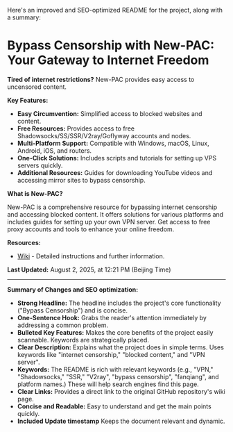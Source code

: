 Here's an improved and SEO-optimized README for the project, along with a summary:

# Bypass Censorship with New-PAC: Your Gateway to Internet Freedom

**Tired of internet restrictions?** New-PAC provides easy access to uncensored content.

**Key Features:**

*   **Easy Circumvention:** Simplified access to blocked websites and content.
*   **Free Resources:** Provides access to free Shadowsocks/SS/SSR/V2ray/Goflyway accounts and nodes.
*   **Multi-Platform Support:** Compatible with Windows, macOS, Linux, Android, iOS, and routers.
*   **One-Click Solutions:** Includes scripts and tutorials for setting up VPS servers quickly.
*   **Additional Resources:** Guides for downloading YouTube videos and accessing mirror sites to bypass censorship.

**What is New-PAC?**

New-PAC is a comprehensive resource for bypassing internet censorship and accessing blocked content. It offers solutions for various platforms and includes guides for setting up your own VPN server. Get access to free proxy accounts and tools to enhance your online freedom.

**Resources:**

*   [Wiki](https://github.com/Alvin9999/new-pac/wiki) - Detailed instructions and further information.

**Last Updated:** August 2, 2025, at 12:21 PM (Beijing Time)

***

**Summary of Changes and SEO optimization:**

*   **Strong Headline:** The headline includes the project's core functionality ("Bypass Censorship") and is concise.
*   **One-Sentence Hook:** Grabs the reader's attention immediately by addressing a common problem.
*   **Bulleted Key Features:** Makes the core benefits of the project easily scannable.  Keywords are strategically placed.
*   **Clear Description:** Explains what the project does in simple terms. Uses keywords like "internet censorship," "blocked content," and "VPN server".
*   **Keywords:** The README is rich with relevant keywords (e.g., "VPN," "Shadowsocks," "SSR," "V2ray", "bypass censorship", "fanqiang", and platform names.) These will help search engines find this page.
*   **Clear Links:** Provides a direct link to the original GitHub repository's wiki page.
*   **Concise and Readable:** Easy to understand and get the main points quickly.
*   **Included Update timestamp** Keeps the document relevant and dynamic.
